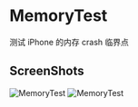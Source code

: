 # MemoryTest

测试 iPhone 的内存 crash 临界点

## ScreenShots

![MemoryTest](./Screen/MomeryTest.png "MemoryTest View")
![MemoryTest](./Screen/MomeryTest.gif "MemoryTest View")
